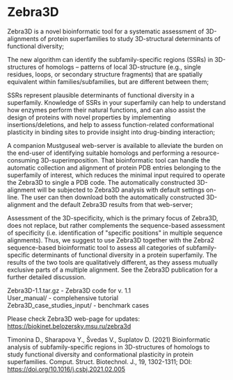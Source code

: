 # Zebra3D

Zebra3D is a novel bioinformatic tool for a systematic assessment of 3D-alignments of protein superfamilies to study 3D-structural determinants of functional diversity;

The new algorithm can identify the subfamily-specific regions (SSRs) in 3D-structures of homologs – patterns of local 3D-structure (e.g., single residues, loops, or secondary structure fragments) that are spatially equivalent within families/subfamilies, but are different between them;

SSRs represent plausible determinants of functional diversity in a superfamily. Knowledge of SSRs in your superfamily can help to understand how enzymes perform their natural functions, and can also assist the design of proteins with novel properties by implementing insertions/deletions, and help to assess function-related conformational plasticity in binding sites to provide insight into drug-binding interaction;

A companion Mustguseal web-server is available to alleviate the burden on the end-user of identifying suitable homologs and performing a resource-consuming 3D-superimposition. That bioinformatic tool can handle the automatic collection and alignment of protein PDB entries belonging to the superfamily of interest, which reduces the minimal input required to operate the Zebra3D to single a PDB code. The automatically constructed 3D-alignment will be subjected to Zebra3D analysis with default settings on-line. The user can then download both the automatically constructed 3D-alignment and the default Zebra3D results from that web-server;

Assessment of the 3D-specificity, which is the primary focus of Zebra3D, does not replace, but rather complements the sequence-based assessment of specificity (i.e. identification of "specific positions" in multiple sequence alignments). Thus, we suggest to use Zebra3D together with the Zebra2 sequence-based bioinformatic tool to assess all categories of subfamily-specific determinants of functional diversity in a protein superfamily. The results of the two tools are qualitatively different, as they assess mutually exclusive parts of a multiple alignment. See the Zebra3D publication for a further detailed discussion.

Zebra3D-1.1.tar.gz          - Zebra3D code for v. 1.1<BR>
User_manual/                - complehensive tutorial<BR>
Zebra3D_case_studies_input/ - benchmark cases<BR>

Please check Zebra3D web-page for updates: https://biokinet.belozersky.msu.ru/zebra3d

Timonina D., Sharapova Y., Švedas V., Suplatov D. (2021) Bioinformatic analysis of subfamily-specific regions in 3D-structures of homologs to study functional diversity and conformational plasticity in protein superfamilies. Comput. Struct. Biotechnol. J., 19, 1302-1311; DOI: https://doi.org/10.1016/j.csbj.2021.02.005


